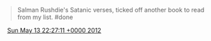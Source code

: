 > Salman Rushdie's Satanic verses, ticked off another book to read from my list\. \#done

<img src="../../media/tweet.ico" width="12" /> [Sun May 13 22:27:11 +0000 2012](https://twitter.com/DromerDenker/status/201800786139820032)